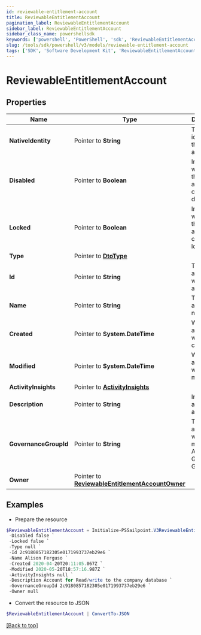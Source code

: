 ```yaml
---
id: reviewable-entitlement-account
title: ReviewableEntitlementAccount
pagination_label: ReviewableEntitlementAccount
sidebar_label: ReviewableEntitlementAccount
sidebar_class_name: powershellsdk
keywords: ['powershell', 'PowerShell', 'sdk', 'ReviewableEntitlementAccount', 'ReviewableEntitlementAccount'] 
slug: /tools/sdk/powershell/v3/models/reviewable-entitlement-account
tags: ['SDK', 'Software Development Kit', 'ReviewableEntitlementAccount', 'ReviewableEntitlementAccount']
---
```



# ReviewableEntitlementAccount

## Properties

Name | Type | Description | Notes
------------ | ------------- | ------------- | -------------
**NativeIdentity** |  Pointer to **String** | The native identity for this account | [optional] 
**Disabled** |  Pointer to **Boolean** | Indicates whether this account is currently disabled | [optional] [default to $false]
**Locked** |  Pointer to **Boolean** | Indicates whether this account is currently locked | [optional] [default to $false]
**Type** |  Pointer to [**DtoType**](dto-type) |  | [optional] 
**Id** |  Pointer to **String** | The id associated with the account | [optional] 
**Name** |  Pointer to **String** | The account name | [optional] 
**Created** |  Pointer to **System.DateTime** | When the account was created | [optional] 
**Modified** |  Pointer to **System.DateTime** | When the account was last modified | [optional] 
**ActivityInsights** |  Pointer to [**ActivityInsights**](activity-insights) |  | [optional] 
**Description** |  Pointer to **String** | Information about the account | [optional] 
**GovernanceGroupId** |  Pointer to **String** | The id associated with the machine Account Governance Group | [optional] 
**Owner** |  Pointer to [**ReviewableEntitlementAccountOwner**](reviewable-entitlement-account-owner) |  | [optional] 

## Examples

- Prepare the resource
```powershell
$ReviewableEntitlementAccount = Initialize-PSSailpoint.V3ReviewableEntitlementAccount  -NativeIdentity CN&#x3D;Alison Ferguso `
 -Disabled false `
 -Locked false `
 -Type null `
 -Id 2c9180857182305e0171993737eb29e6 `
 -Name Alison Ferguso `
 -Created 2020-04-20T20:11:05.067Z `
 -Modified 2020-05-20T18:57:16.987Z `
 -ActivityInsights null `
 -Description Account for Read/write to the company database `
 -GovernanceGroupId 2c9180857182305e0171993737eb29e6 `
 -Owner null
```

- Convert the resource to JSON
```powershell
$ReviewableEntitlementAccount | ConvertTo-JSON
```


[[Back to top]](#) 

